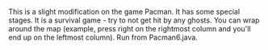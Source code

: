 This is a slight modification on the game Pacman.  It has some special stages.  It is a survival game - try to not get hit by any ghosts.  You can wrap around the map (example, press right on the rightmost column and you'll end up on the leftmost column).  Run from Pacman6.java.

